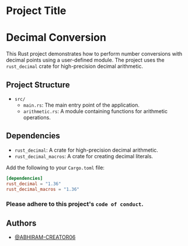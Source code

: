 
# Project Title
# Decimal Conversion

This Rust project demonstrates how to perform number conversions with decimal points using a user-defined module. The project uses the `rust_decimal` crate for high-precision decimal arithmetic.

## Project Structure

- `src/`
  - `main.rs`: The main entry point of the application.
  - `arithmetic.rs`: A module containing functions for arithmetic operations.

## Dependencies

- `rust_decimal`: A crate for high-precision decimal arithmetic.
- `rust_decimal_macros`: A crate for creating decimal literals.

Add the following to your `Cargo.toml` file:

```toml
[dependencies]
rust_decimal = "1.36"
rust_decimal_macros = "1.36"
```

### Please adhere to this project's `code of conduct`.


## Authors

- [@ABHIRAM-CREATOR06](https://github.com/ABHIRAM-CREATOR06)

